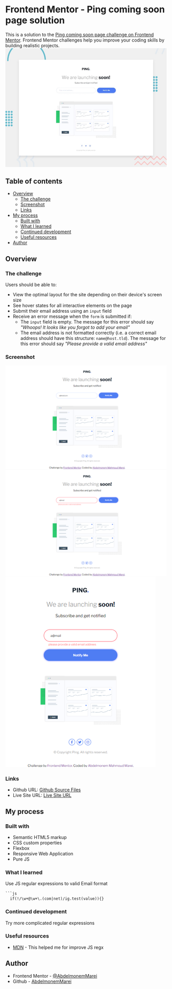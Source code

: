 # Frontend Mentor - Ping coming soon page solution

This is a solution to the [Ping coming soon page challenge on Frontend Mentor](https://www.frontendmentor.io/challenges/ping-single-column-coming-soon-page-5cadd051fec04111f7b848da). Frontend Mentor challenges help you improve your coding skills by building realistic projects. 
![Design preview for the Ping coming soon page coding challenge](./design/desktop-preview.jpg)
## Table of contents

- [Overview](#overview)
  - [The challenge](#the-challenge)
  - [Screenshot](#screenshot)
  - [Links](#links)
- [My process](#my-process)
  - [Built with](#built-with)
  - [What I learned](#what-i-learned)
  - [Continued development](#continued-development)
  - [Useful resources](#useful-resources)
- [Author](#author)


## Overview

### The challenge

Users should be able to:

- View the optimal layout for the site depending on their device's screen size
- See hover states for all interactive elements on the page
- Submit their email address using an `input` field
- Receive an error message when the `form` is submitted if:
	- The `input` field is empty. The message for this error should say *"Whoops! It looks like you forgot to add your email"*
	- The email address is not formatted correctly (i.e. a correct email address should have this structure: `name@host.tld`). The message for this error should say *"Please provide a valid email address"*

### Screenshot

![Large Screen](./screenshot1.png) 
![Large Screen Error](./screenshot2.png) 
![Small Screen](./screenshot3.png) 


### Links

- Github URL: [Github Source Files](https://github.com/AbdelmonemMarei/Front-End-Mentor-Challenges/tree/main/Newbie/ping-coming-soon-page-master)
- Live Site URL: [Live Site URL](https://abdelmonemmarei.github.io/Front-End-Mentor-Challenges/Newbie/ping-coming-soon-page-master/)

## My process

### Built with

- Semantic HTML5 markup
- CSS custom properties
- Flexbox
- Responsive Web Application
- Pure JS

### What I learned

Use JS regular expressions to valid Email format

```
```js
  if(!/\w+@\w+\.(com|net)/ig.test(value)){}
```


### Continued development

Try more complicated regular expressions


### Useful resources

- [MDN](https://developer.mozilla.org/en-US/docs/Web/JavaScript/Guide/Regular_Expressions) - This helped me for improve JS regx


## Author

- Frontend Mentor - [@AbdelmonemMarei](https://www.frontendmentor.io/profile/AbdelmonemMarei)
- Github - [AbdelmonemMarei](https://github.com/AbdelmonemMarei)
